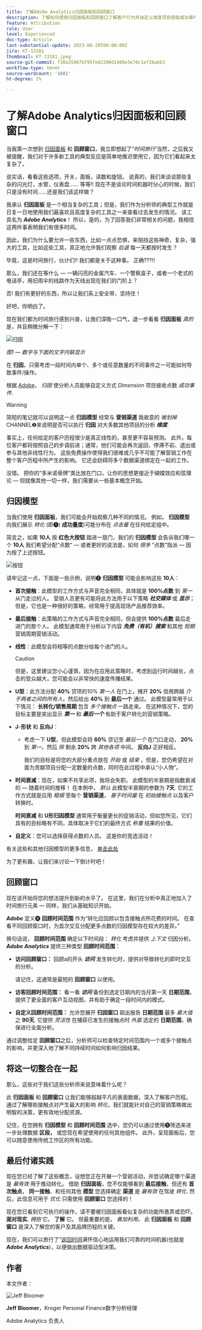 ```yaml
---
title: 了解Adobe Analytics归因面板和回顾窗口
description: 了解如何使用归因面板和回顾窗口了解客户行为并自定义维度项目获取成功事件点数的方式。
feature: Attribution
role: User
level: Experienced
doc-type: Article
last-substantial-update: 2023-06-20T00:00:00Z
jira: KT-13181
thumbnail: KT-13181.jpeg
source-git-commit: f38a35067bf95fe02200d1409e3e70c1ef28abb3
workflow-type: tm+mt
source-wordcount: '1681'
ht-degree: 2%

---
```



# 了解Adobe Analytics归因面板和回顾窗口

当我第一次想到 [归因面板](https://experienceleague.adobe.com/docs/analytics-platform/using/cja-workspace/panels/attribution.html?lang=en) 和 **回顾窗口**，我立即想起了“*时间旅行&#39;*&#x200B;当然，之后我又被提醒，我们对于许多新工具的典型反应是简单地推迟使用它，因为它们看起来太复杂了。

说实话，看看这些选项，开关，面板，读数和旋钮。  说真的，我们来谈谈那些复杂的闪光灯，水管，仪表盘…… 等等!!  现在不是谈论时间机器时分心的时候，我们只是没有时间……还是我们该这样做？

我承认 **归因面板** 是一个相当复杂的工具；但是，我们作为分析师的典型工作就是日复一日地使用我们最喜欢且高度复杂的工具之一来查看过去发生的情况。 该工具名为 ***Adobe Analytics***！  所以，是的，为了回答我们非常相关的问题，我相信这两件事表明我们有很多时间。

因此，我们为什么要允许一些东西，比如一点点恐惧，来阻挡这些神奇，复杂，强大的工具，比如这些工具，真正地允许我们观察 *后退* 每一天都按时发生？

毕竟，这是时间旅行，伙计们!!  我们都是关于这种事。  正确???!!

那么，我们还在等什么 — 一辆闪亮的金属汽车、一个警察盒子，或者一个老式的电话亭，用旧雨伞的线路作为天线出现在我们的门阶上？

否!  我们有更好的东西，所以让我们系上安全带，坚持住！

好吧，你明白了。


现在我们都为时间旅行感到兴奋，让我们深吸一口气，退一步看看 **归因面板** *真的* 是，并且稍微分解一下：

![归因](assets/attribution.png)

*图1 — 数字与下面的文字内联显示*

在 **归因**，只需考虑一段时间内单个、多个或任意数量的不同事件之一可能如何导致事件/操作。

根据 [Adobe](https://experienceleague.adobe.com/docs/analytics-platform/using/cja-workspace/attribution/overview.html?lang=en)， *归因* 使分析人员能够自定义方式 *Dimension* 项目接收点数 *成功事件*.


>[!WARNING]
>
>简短的笔记就可以说明这一点 **归因模型** 经常与 **营销渠道** 我故意的 *被划掉* CHANNEL❷来说明是否可以执行 **归因** 对大多数其他项目的分析 ***维度***.


事实上，任何给定的客户历程很少是真正线性的，甚至更不容易预测。  此外，每位客户都将按照自己的步调前进；通常，他们可能会再次返回、停滞不前、退出或参与其他非线性行为。 这些免费操作使得我们很难或几乎不可能了解营销工作在整个客户历程中所产生的影响。 它还会妨碍将多个数据渠道绑定在一起的工作。

没错。  把你的“多米诺骨牌”类比放在门口，让你的思想更接近于蝴蝶效应和弦理论 — 但就像其他一切一样，我们需要从一些基本概念开始。

## **归因模型**

当我们使用 **归因面板**，我们可能会开始观察几种不同的情况。  例如， **归因模型** 向我们展示 *转化* (即❶) **成功量度**)可能分布在 *点击量* 在任何给定组中。

简言之，如果 **10人** 按 **红色大按钮** 踏进一扇门，我们的 **归因模型** 会告诉我们哪一个 **10人** 我们希望分配“点数” — 或者更好的说法是，如何 *很多* “点数”指派 — 因为按了上述按钮。

![按钮](assets/button.png)

请牢记这一点，下面是一些示例，说明❸ **归因模型** 可能会影响这些 **10人**：

- **首次接触**：此模型的工作方式与声音完全相同，具体就是 **100%点数** 到 *第一* 从门走过的人。  营销人员更有可能将此方法用于以下策略 ***社交媒体*** 或 ***显示***；但是，它也是一种很好的策略，经常用于提高现场产品推荐效率。
- **最后接触**：此策略的工作方式与声音完全相同，但会提供 **100%点数** 最后走进门的那个人。  此模型通常用于分析以下内容 ***免费（有机）搜索*** 和其他 *短期* 营销周期营销活动。
- **线性**：此模型会将相等的点数分给每个进门的人。

  >[!CAUTION]
  >
  >但是，这里建议您小心谨慎，因为在应用此策略时，考虑到运行时间越长，点击的受众越大，您可能会以非常快的速度传播结果。

- **U型**：此方法分配 **40%** 贷项的10% *第一人* 在门上，摊开 **20%** 信用跨越 *介于两者之间的所有人*，然后给出 **40%** 到 **最后一个** 通过。 此模型最常用于以下情况： **长转化/销售周期** 包含 *多个接触点* 一路走来。  在这种情况下，您的目标主要是突出显示 ***第一*** 和 ***最后一个*** 有助于客户转化的营销策略。
- **J**-**形状** 和 **反向J**：
   - 考虑一下 **U型**，但此模型会将 **60%** 贷记至 *最后一个* 在门口走动， **20%** 到 *第一*，然后 *除* 剩余 **20%** 跨 *其他各项* 中间。  **反向J** 正好相反。

     我们的目标是将您的大部分重点放在 *开始* 或 *结束* ，但是，您仍希望在对面为贡献项目分配一定数量的点数，同时在此过程中承认“小人物”。

- **时间衰减**：现在，如果不共享此项，我将会失职。 此模型的半衰期是指数衰减的 — 随着时间的推移！  在本例中， *默认* 此模型半衰期的参数为 **7天**.  它的工作方式就是应用 *粗细* 至每个 **营销渠道**， *基于时间量* 在 *初始接触点* 以及客户转换时。

  **时间衰减** 和 **U形归因模型** 通常用于衡量更长的促销活动，但如您所见，它们具有的目标略有不同，具体取决于它们的最终方式 *称重* 结果的价值。

- **自定义**：您可以选择获得点数的人员。  这是你的竞选活动！

有关这些和其他归因模型的更多信息， [单击此处](https://experienceleague.adobe.com/docs/analytics/analyze/analysis-workspace/attribution/models.html?lang=zh-Hans)

为了更有趣，让我们来讨论一下倒计时吧！

## **回顾窗口**

现在该开始将您的想法提升到新的水平了。  在这里，我们在分析中真正地加入了时间旅行元素 — 同样，我们从基础知识开始。

***Adobe*** 定义❹ **回顾时间范围** 作为“转化应回顾以包含接触点所花费的时间。 在查看不同回顾窗口时，为首次交互分配更多点数的归因模型存在较大的差异。”


换句话说， **回顾时间范围** 确定以下时间段： *转化* 考虑并提供 *上下文* 归因分析。 ***Adobe Analytics*** 提供三种类型 **回顾时间范围**：

- **访问回顾窗口：** 回顾a的开头 ***访问*** 发生转化时，提供对导致转化的即时交互的分析。

  请记住，这通常是最短的 **回顾窗口** 以使用。
- **访客回顾时间范围：** 看一看 ***访问*** 备份到选定日期内的当月第一天 **日期范围**，提供了更全面的客户互动视图，并有助于确定一段时间内的模式。
- **自定义回顾时间范围：** 允许您展开 **归因窗口** 超出报告 **日期范围** 最多 *最大值* 之 **90天**.  它提供 *灵活性* 在捕获已发生的接触点时 *外面* 选定的 **日期范围**，确保进行全面分析。

通过调整给定 **回顾窗口**&#x200B;之后，分析师可以检查特定时间范围内一个或多个接触点的影响，并更深入地了解不同持续时间如何影响归因结果。

## **将这一切整合在一起**

那么，这些对于我们这些分析师来说意味着什么呢？

此 **归因面板** 和 **回顾窗口** 让我们能够超越平凡的表面数据，深入了解客户历程。 通过了解哪些接触点对产生最大的影响 *转化*，我们就能针对自己的营销策略做出明智的决策，更有效地分配资源。

记住，在您拥有 **归因模型** 和 **回顾时间范围** 选中，您仍可以通过使用❺筛选来进一步处理数据 **区段，** 或您现在希望使用的任何其他组件。  此外，呈现面板后，您可以随意使用传统工作区的所有功能。

## **最后付诸实践**

现在您已经了解了这些概念，设想您正在开展一个营销活动，并尝试确定哪个渠道是 *最有效* 用于推动转化。 借助 **归因面板**，您不仅能够看到 **最后接触**，但还有 **首次触点**， **同一接触**、和任何其他 **模型** 您选择确定 **渠道** 是 *最有效* 在驾驶 *转化*. 然后，此信息可用于 *优化* 只需使用 **回顾窗口** 您选择的！

现在您已看到它可执行的操作，请不要被归因面板看似复杂的功能所愚弄或恐吓。  **面对现实**.  *拥抱* 它。  **了解** 它。
但最重要的是。 *善加利用。* 此 **归因面板** 和 **回顾窗口** 是深入了解您的客户及其品牌历程的关键。

现在，我们可以旅行了”[返回时间](https://youtu.be/gVryJmZNFdU)满怀信心地运用我们可靠的时间机器(也就是 ***Adobe Analytics***)，以便做出数据驱动型决策。

## 作者

本文作者：

![Jeff Bloomer](assets/jeff-headshot.png)

**Jeff Bloomer**，Kroger Personal Finance数字分析经理

Adobe Analytics 负责人